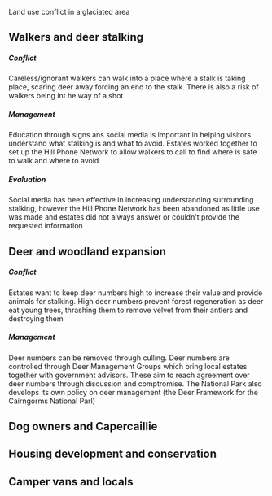 Land use conflict in a glaciated area

## Walkers and deer stalking
##### Conflict
Careless/ignorant walkers can walk into a place where a stalk is taking place, scaring deer away forcing an end to the stalk. There is also a risk of walkers being int he way of a shot

##### Management
Education through signs ans social media is important in helping visitors understand what stalking is and what to avoid. Estates worked together to set up the Hill Phone Network to allow walkers to call to find where is safe to walk and where to avoid

##### Evaluation
Social media has been effective in increasing understanding surrounding stalking, however the Hill Phone Network has been abandoned as little use was made and estates did not always answer or couldn't provide the requested information

## Deer and woodland expansion
##### Conflict
Estates want to keep deer numbers high to increase their value and provide animals for stalking. High deer numbers prevent forest regeneration as deer eat young trees, thrashing them to remove velvet from their antlers and destroying them

##### Management
Deer numbers can be removed through culling. Deer numbers are controlled through Deer Management Groups which bring local estates together with government advisors. These aim to reach agreement over deer numbers through discussion and comptromise. The National Park also develops its own policy on deer management (the Deer Framework for the Cairngorms National Parl)

## Dog owners and Capercaillie

## Housing development and conservation

## Camper vans and locals